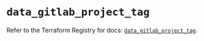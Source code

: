 # `data_gitlab_project_tag`

Refer to the Terraform Registry for docs: [`data_gitlab_project_tag`](https://registry.terraform.io/providers/gitlabhq/gitlab/17.3.0/docs/data-sources/project_tag).
